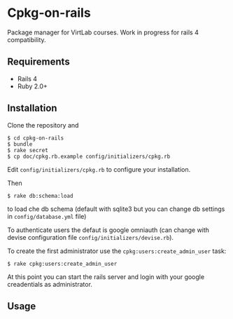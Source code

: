 Cpkg-on-rails
=============

Package manager for VirtLab courses.
Work in progress for rails 4 compatibility.

## Requirements

*  Rails 4
*  Ruby 2.0+

## Installation

Clone the repository and 

    $ cd cpkg-on-rails
    $ bundle
    $ rake secret
    $ cp doc/cpkg.rb.example config/initializers/cpkg.rb

Edit `config/initializers/cpkg.rb` to configure your installation.

Then

    $ rake db:schema:load

to load che db schema (default with sqlite3 but you can change db
settings in `config/database.yml` file)

To authenticate users the defaut is google omniauth (can change 
with devise configuration file `config/initializers/devise.rb`). 

To create the first administrator use the `cpkg:users:create_admin_user` task:

    $ rake cpkg:users:create_admin_user

At this point you can start the rails server and login with your 
google creadentials as administrator.

## Usage

